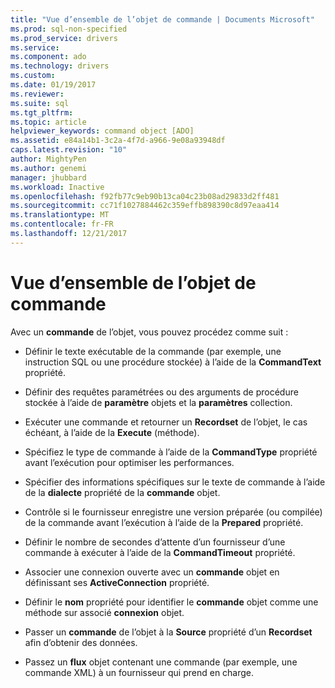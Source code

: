 ```yaml
---
title: "Vue d’ensemble de l’objet de commande | Documents Microsoft"
ms.prod: sql-non-specified
ms.prod_service: drivers
ms.service: 
ms.component: ado
ms.technology: drivers
ms.custom: 
ms.date: 01/19/2017
ms.reviewer: 
ms.suite: sql
ms.tgt_pltfrm: 
ms.topic: article
helpviewer_keywords: command object [ADO]
ms.assetid: e84a14b1-3c2a-4f7d-a966-9e08a93948df
caps.latest.revision: "10"
author: MightyPen
ms.author: genemi
manager: jhubbard
ms.workload: Inactive
ms.openlocfilehash: f92fb77c9eb90b13ca04c23b08ad29833d2ff481
ms.sourcegitcommit: cc71f1027884462c359effb898390c8d97eaa414
ms.translationtype: MT
ms.contentlocale: fr-FR
ms.lasthandoff: 12/21/2017
---
```

# <a name="command-object-overview"></a>Vue d’ensemble de l’objet de commande
Avec un **commande** de l’objet, vous pouvez procédez comme suit :  
  
-   Définir le texte exécutable de la commande (par exemple, une instruction SQL ou une procédure stockée) à l’aide de la **CommandText** propriété.  
  
-   Définir des requêtes paramétrées ou des arguments de procédure stockée à l’aide de **paramètre** objets et la **paramètres** collection.  
  
-   Exécuter une commande et retourner un **Recordset** de l’objet, le cas échéant, à l’aide de la **Execute** (méthode).  
  
-   Spécifiez le type de commande à l’aide de la **CommandType** propriété avant l’exécution pour optimiser les performances.  
  
-   Spécifier des informations spécifiques sur le texte de commande à l’aide de la **dialecte** propriété de la **commande** objet.  
  
-   Contrôle si le fournisseur enregistre une version préparée (ou compilée) de la commande avant l’exécution à l’aide de la **Prepared** propriété.  
  
-   Définir le nombre de secondes d’attente d’un fournisseur d’une commande à exécuter à l’aide de la **CommandTimeout** propriété.  
  
-   Associer une connexion ouverte avec un **commande** objet en définissant ses **ActiveConnection** propriété.  
  
-   Définir le **nom** propriété pour identifier le **commande** objet comme une méthode sur associé **connexion** objet.  
  
-   Passer un **commande** de l’objet à la **Source** propriété d’un **Recordset** afin d’obtenir des données.  
  
-   Passez un **flux** objet contenant une commande (par exemple, une commande XML) à un fournisseur qui prend en charge.
